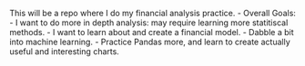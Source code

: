 This will be a repo where I do my financial analysis practice.
    - Overall Goals:
        - I want to do more in depth analysis: may require learning more statitiscal methods.
        - I want to learn about and create a financial model.
        - Dabble a bit into machine learning.
        - Practice Pandas more, and learn to create actually useful and interesting charts.